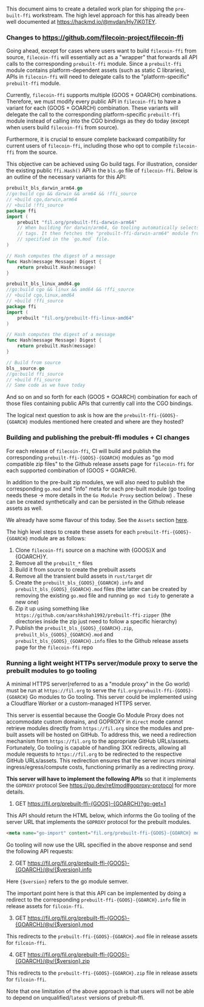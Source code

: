 This document aims to create a detailed work plan for shipping the `pre-built-ffi` workstream.
The high level approach for this has already been well documented at https://hackmd.io/@mvdan/Hy7iK0TEY.

### Changes to https://github.com/filecoin-project/filecoin-ffi

Going ahead, except for cases where users want to build `filecoin-ffi` from source, `filecoin-ffi` will essentially act as a "wrapper" that forwards all API calls to the corresponding `prebuilt-ffi` module. Since a `prebuilt-ffi` module contains platform-dependent assets (such as static C libraries), APIs in `filecoin-ffi` will need to delegate calls to the "platform-specific" `prebuilt-ffi` module.

Currently, `filecoin-ffi` supports multiple (GOOS + GOARCH) combinations. Therefore, we must modify every public API in `filecoin-ffi` to have a variant for each (GOOS + GOARCH) combination. These variants will delegate the call to the corresponding platform-specific `prebuilt-ffi` module instead of calling into the CGO bindings as they do today (except when users build `filecoin-ffi` from source).

Furthermore, it is crucial to ensure complete backward compatibility for current users of `filecoin-ffi`, including those who opt to compile `filecoin-ffi` from the source.

This objective can be achieved using Go build tags. 
For illustration, consider the existing public `ffi.Hash()` API in the `bls.go` file of `filecoin-ffi`. Below is an outline of the necessary variants for this API:

```go
prebuilt_bls_darwin_arm64.go
//go:build cgo && darwin && arm64 && !ffi_source
// +build cgo,darwin,arm64
// +build !ffi_source
package ffi
import (
	prebuilt "fil.org/prebuilt-ffi-darwin-arm64"
    // When building for darwin/arm64, Go tooling automatically selects this file due to the specified build 
    // tags. It then fetches the "prebuilt-ffi-darwin-arm64" module from the module proxy, using the version 
    // specified in the `go.mod` file.
)

// Hash computes the digest of a message
func Hash(message Message) Digest {
	return prebuilt.Hash(message)
}
```

```go
prebuilt_bls_linux_amd64.go
//go:build cgo && linux && amd64 && !ffi_source
// +build cgo,linux,amd64
// +build !ffi_source
package ffi
import (
	prebuilt "fil.org/prebuilt-ffi-linux-amd64"
)

// Hash computes the digest of a message
func Hash(message Message) Digest {
	return prebuilt.Hash(message)
}
```

```go
// Build from source
bls__source.go
//go:build ffi_source
// +build ffi_source
// Same code as we have today
```

And so on and so forth for each (GOOS + GOARCH) combination for each of those files containing public APIs that currently call into the CGO bindings.

The logical next question to ask is how are the `prebuilt-ffi-{GOOS}-{GOARCH}` modules mentioned here created and where are they hosted?

### Building and publishing the prebuit-ffi modules + CI changes

For each release of `filecoin-ffi`, CI will build and publish the corresponding `prebuilt-ffi-{GOOS}-{GOARCH}` modules as "go mod compatible zip files" to the Github release assets page for `filecoin-ffi` for each supported combination of (GOOS + GOARCH).

In addition to the pre-built zip modules, we will also need to publish the corresponding `go.mod` and "info" meta for each pre-built module (go tooling needs these -> more details in the `Go Module Proxy` section below) . These can be created synthetically and can be persisted in the Github release assets as well.


We already have some flavour of this today. See the `Assets` section [here](https://github.com/filecoin-project/filecoin-ffi/releases/tag/ed08caaf8778e1b6).


The high level steps to create these assets for each `prebuilt-ffi-{GOOS}-{GOARCH}` module are as follows:

1. Clone `filecoin-ffi` source on a machine with {GOOS}X and {GOARCH}Y.
2. Remove all the `prebuilt_*` files
3. Build it from source to create the prebuilt assets
4. Remove all the transient build assets in `rust/target` dir
5. Create the `prebuilt_bls_{GOOS}_{GOARCH}.info` and `prebuilt_bls_{GOOS}_{GOARCH}.mod` files (the latter can be created by removing the existing `go.mod` file and running `go mod tidy` to generate a new one)
5. Zip it up using something like `https://github.com/aarshkshah1992/prebuilt-ffi-zipper` (the directories inside the zip just need to follow a specific hierarchy)
5. Publish the `prebuilt_bls_{GOOS}_{GOARCH}.zip`, `prebuilt_bls_{GOOS}_{GOARCH}.mod` and `prebuilt_bls_{GOOS}_{GOARCH}.info` files to the Github release assets page for the `filecoin-ffi` repo


### Running a light weight HTTPs server/module proxy to serve the prebuilt modules to go tooling
A minimal HTTPS server(referred to as a "module proxy" in the Go world) must be run at `https://fil.org` to serve the `fil.org/prebuilt-ffi-{GOOS}-{GOARCH}` Go modules to Go tooling. This server could be implemented using a Cloudflare Worker or a custom-managed HTTPS server.

This server is essential because the Google Go Module Proxy does not accommodate custom domains, and GOPROXY in `direct` mode cannot retrieve modules directly from `https://fil.org` since the modules and pre-built assets will be hosted on GitHub. To address this, we need a redirection mechanism from `https://fil.org` to the appropriate GitHub URLs/assets. Fortunately, Go tooling is capable of handling 3XX redirects, allowing all module requests to `https://fil.org` to be redirected to the respective GitHub URLs/assets. This redirection ensures that the server incurs minimal ingress/egress/compute costs, functioning primarily as a redirecting proxy.

**This server will have to implement the following APIs** so that it implements the `GOPROXY` protocol
See https://go.dev/ref/mod#goproxy-protocol for more details.

1. GET https://fil.org/prebuilt-ffi-{GOOS}-{GOARCH}?go-get=1

This API should return the HTML below, which informs the Go tooling of the server URL that implements the `GOPROXY` protocol for the prebuilt modules.

```html
<meta name="go-import" content="fil.org/prebuilt-ffi-{GOOS}-{GOARCH} mod https://fil.org">
```
Go tooling will now use the URL specified in the above response and send the following API requests:

2. GET https://fil.org/fil.org/prebuilt-ffi-{GOOS}-{GOARCH}/@v/{$version}.info

Here `{$version}` refers to the go module semver.

The important point here is that this API can be implemented by doing a redirect to the corresponding `prebuilt-ffi-{GOOS}-{GOARCH}.info` file in release assets for `filcoin-ffi`.

3. GET https://fil.org/fil.org/prebuilt-ffi-{GOOS}-{GOARCH}/@v/{$version}.mod

This redirects to the `prebuilt-ffi-{GOOS}-{GOARCH}.mod` file in release assets for `filcoin-ffi`.

4. GET https://fil.org/fil.org/prebuilt-ffi-{GOOS}-{GOARCH}/@v/{$version}.zip

This redirects to the `prebuilt-ffi-{GOOS}-{GOARCH}.zip` file in release assets for `filcoin-ffi`.

Note that one limitation of the above approach is that users will not be able to depend on unqualified/`latest` versions of prebuit-ffi.